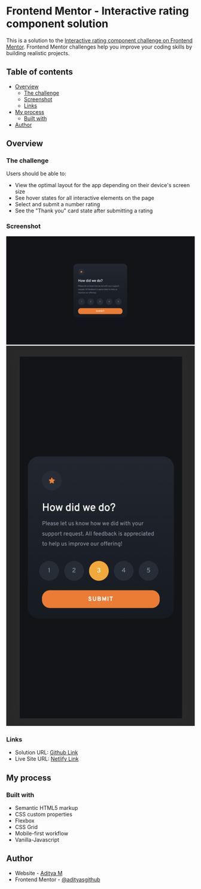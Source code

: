 # Frontend Mentor - Interactive rating component solution

This is a solution to the [Interactive rating component challenge on Frontend Mentor](https://www.frontendmentor.io/challenges/interactive-rating-component-koxpeBUmI). Frontend Mentor challenges help you improve your coding skills by building realistic projects. 

## Table of contents

- [Overview](#overview)
  - [The challenge](#the-challenge)
  - [Screenshot](#screenshot)
  - [Links](#links)
- [My process](#my-process)
  - [Built with](#built-with)
- [Author](#author)

## Overview

### The challenge

Users should be able to:

- View the optimal layout for the app depending on their device's screen size
- See hover states for all interactive elements on the page
- Select and submit a number rating
- See the "Thank you" card state after submitting a rating

### Screenshot

![](./images/screenshot1.png)
![](./images/screenshot2.png)

### Links

- Solution URL: [Github Link](https://github.com/adityas-github/Interactive-rating-component.git)
- Live Site URL: [Netlify Link](https://interactive-rating-adi.netlify.app/)

## My process

### Built with

- Semantic HTML5 markup
- CSS custom properties
- Flexbox
- CSS Grid
- Mobile-first workflow
- Vanilla-Javascript


## Author

- Website - [Aditya M](https://github.com/adityas-github)
- Frontend Mentor - [@adityasgithub](https://www.frontendmentor.io/profile/adityas-github)
